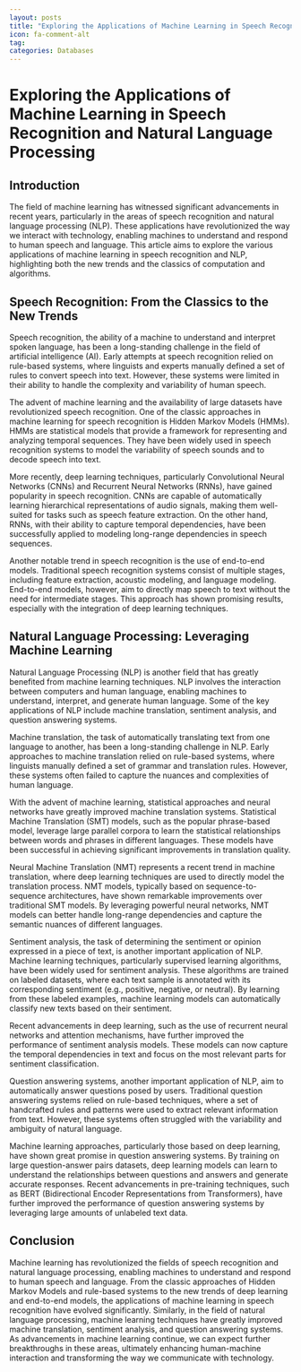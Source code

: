 ```yaml
---
layout: posts
title: "Exploring the Applications of Machine Learning in Speech Recognition and Natural Language Processing"
icon: fa-comment-alt
tag:      
categories: Databases
---
```



# Exploring the Applications of Machine Learning in Speech Recognition and Natural Language Processing

## Introduction

The field of machine learning has witnessed significant advancements in recent years, particularly in the areas of speech recognition and natural language processing (NLP). These applications have revolutionized the way we interact with technology, enabling machines to understand and respond to human speech and language. This article aims to explore the various applications of machine learning in speech recognition and NLP, highlighting both the new trends and the classics of computation and algorithms.

## Speech Recognition: From the Classics to the New Trends

Speech recognition, the ability of a machine to understand and interpret spoken language, has been a long-standing challenge in the field of artificial intelligence (AI). Early attempts at speech recognition relied on rule-based systems, where linguists and experts manually defined a set of rules to convert speech into text. However, these systems were limited in their ability to handle the complexity and variability of human speech.

The advent of machine learning and the availability of large datasets have revolutionized speech recognition. One of the classic approaches in machine learning for speech recognition is Hidden Markov Models (HMMs). HMMs are statistical models that provide a framework for representing and analyzing temporal sequences. They have been widely used in speech recognition systems to model the variability of speech sounds and to decode speech into text.

More recently, deep learning techniques, particularly Convolutional Neural Networks (CNNs) and Recurrent Neural Networks (RNNs), have gained popularity in speech recognition. CNNs are capable of automatically learning hierarchical representations of audio signals, making them well-suited for tasks such as speech feature extraction. On the other hand, RNNs, with their ability to capture temporal dependencies, have been successfully applied to modeling long-range dependencies in speech sequences.

Another notable trend in speech recognition is the use of end-to-end models. Traditional speech recognition systems consist of multiple stages, including feature extraction, acoustic modeling, and language modeling. End-to-end models, however, aim to directly map speech to text without the need for intermediate stages. This approach has shown promising results, especially with the integration of deep learning techniques.

## Natural Language Processing: Leveraging Machine Learning

Natural Language Processing (NLP) is another field that has greatly benefited from machine learning techniques. NLP involves the interaction between computers and human language, enabling machines to understand, interpret, and generate human language. Some of the key applications of NLP include machine translation, sentiment analysis, and question answering systems.

Machine translation, the task of automatically translating text from one language to another, has been a long-standing challenge in NLP. Early approaches to machine translation relied on rule-based systems, where linguists manually defined a set of grammar and translation rules. However, these systems often failed to capture the nuances and complexities of human language.

With the advent of machine learning, statistical approaches and neural networks have greatly improved machine translation systems. Statistical Machine Translation (SMT) models, such as the popular phrase-based model, leverage large parallel corpora to learn the statistical relationships between words and phrases in different languages. These models have been successful in achieving significant improvements in translation quality.

Neural Machine Translation (NMT) represents a recent trend in machine translation, where deep learning techniques are used to directly model the translation process. NMT models, typically based on sequence-to-sequence architectures, have shown remarkable improvements over traditional SMT models. By leveraging powerful neural networks, NMT models can better handle long-range dependencies and capture the semantic nuances of different languages.

Sentiment analysis, the task of determining the sentiment or opinion expressed in a piece of text, is another important application of NLP. Machine learning techniques, particularly supervised learning algorithms, have been widely used for sentiment analysis. These algorithms are trained on labeled datasets, where each text sample is annotated with its corresponding sentiment (e.g., positive, negative, or neutral). By learning from these labeled examples, machine learning models can automatically classify new texts based on their sentiment.

Recent advancements in deep learning, such as the use of recurrent neural networks and attention mechanisms, have further improved the performance of sentiment analysis models. These models can now capture the temporal dependencies in text and focus on the most relevant parts for sentiment classification.

Question answering systems, another important application of NLP, aim to automatically answer questions posed by users. Traditional question answering systems relied on rule-based techniques, where a set of handcrafted rules and patterns were used to extract relevant information from text. However, these systems often struggled with the variability and ambiguity of natural language.

Machine learning approaches, particularly those based on deep learning, have shown great promise in question answering systems. By training on large question-answer pairs datasets, deep learning models can learn to understand the relationships between questions and answers and generate accurate responses. Recent advancements in pre-training techniques, such as BERT (Bidirectional Encoder Representations from Transformers), have further improved the performance of question answering systems by leveraging large amounts of unlabeled text data.

## Conclusion

Machine learning has revolutionized the fields of speech recognition and natural language processing, enabling machines to understand and respond to human speech and language. From the classic approaches of Hidden Markov Models and rule-based systems to the new trends of deep learning and end-to-end models, the applications of machine learning in speech recognition have evolved significantly. Similarly, in the field of natural language processing, machine learning techniques have greatly improved machine translation, sentiment analysis, and question answering systems. As advancements in machine learning continue, we can expect further breakthroughs in these areas, ultimately enhancing human-machine interaction and transforming the way we communicate with technology.